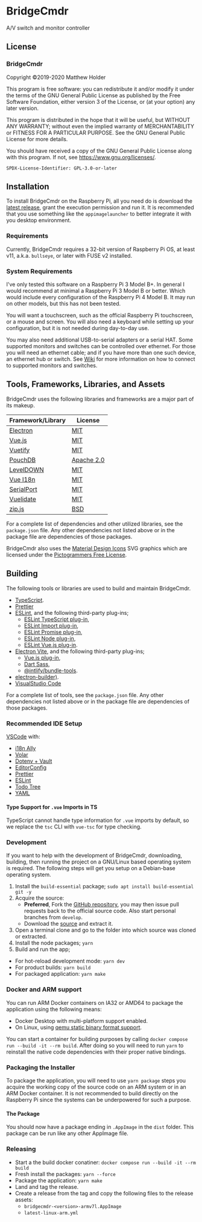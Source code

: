 # BridgeCmdr

A/V switch and monitor controller

## License

### BridgeCmdr

Copyright ©2019-2020 Matthew Holder

This program is free software: you can redistribute it and/or modify it under the terms of the GNU General Public
License as published by the Free Software Foundation, either version 3 of the License, or (at your option)
any later version.

This program is distributed in the hope that it will be useful, but WITHOUT ANY WARRANTY; without even the implied
warranty of MERCHANTABILITY or FITNESS FOR A PARTICULAR PURPOSE. See the GNU General Public License for
more details.

You should have received a copy of the GNU General Public License along with this program. If not, see
<https://www.gnu.org/licenses/>.

`SPDX-License-Identifier: GPL-3.0-or-later`

## Installation

To install BridgeCmdr on the Raspberry Pi, all you need do is download the
[latest release](https://github.com/6XGate/bridgecmdr/releases), grant
the execution permission and run it. It is recommended that you use
something like the `appimagelauncher` to better integrate it with
you desktop environment.

### Requirements

Currently, BridgeCmdr requires a 32-bit version of Raspberry Pi OS, at least v11, a.k.a. `bullseye`, or later with
FUSE v2 installed.

### System Requirements

I've only tested this software on a Raspberry Pi 3 Model B+. In general I would recommend at minimal a Raspberry Pi 3
Model B or better. Which would include every configuration of the Raspberry Pi 4 Model B. It may run on other
models, but this has not been tested.

You will want a touchscreen, such as the official Raspberry Pi touchscreen, or a mouse and screen. You will also need a
keyboard while setting up your configuration, but it is not needed during day-to-day use.

You may also need additional USB-to-serial adapters or a serial HAT. Some supported monitors and switches can be
controlled over ethernet. For those you will need an ethernet cable; and if you have more than one such device,
an ethernet hub or switch. See [Wiki](https://github.com/6XGate/bridgecmdr/wiki) for more information on how
to connect to supported monitors and switches.

## Tools, Frameworks, Libraries, and Assets

BridgeCmdr uses the following libraries and frameworks are a major part of its makeup.

| Framework/Library                                  | License                                                                  |
| -------------------------------------------------- | ------------------------------------------------------------------------ |
| [Electron](https://electronjs.org/)                | [MIT](https://github.com/electron/electron/blob/master/LICENSE)          |
| [Vue.js](https://vuejs.org/)                       | [MIT](https://github.com/vuejs/vue/blob/master/LICENSE)                  |
| [Vuetify](https://vuetifyjs.com/)                  | [MIT](https://github.com/vuetifyjs/vuetify/blob/master/LICENSE.md)       |
| [PouchDB](https://pouchdb.com/)                    | [Apache 2.0](https://github.com/pouchdb/pouchdb/blob/master/LICENSE)     |
| [LevelDOWN](https://github.com/Level/leveldown)    | [MIT](https://github.com/Level/leveldown/blob/master/LICENSE)            |
| [Vue I18n](https://vue-i18n.intlify.dev/)          | [MIT](https://github.com/intlify/vue-i18n/blob/master/LICENSE)           |
| [SerialPort](https://serialport.io/)               | [MIT](https://github.com/serialport/node-serialport/blob/master/LICENSE) |
| [Vuelidate](https://vuelidate-next.netlify.app/)   | [MIT](https://github.com/vuelidate/vuelidate/blob/next/LICENSE)          |
| [zip.js](https://gildas-lormeau.github.io/zip.js/) | [BSD](https://github.com/gildas-lormeau/zip.js/blob/master/LICENSE)      |

For a complete list of dependencies and other utilized libraries, see the `package.json` file. Any other dependencies
not listed above or in the package file are dependencies of those packages.

BridgeCmdr also uses the [Material Design Icons](https://pictogrammers.com/library/mdi/) SVG graphics which are
licensed under the [Pictogrammers Free License](https://pictogrammers.com/docs/general/license/).

## Building

The following tools or libraries are used to build and maintain BridgeCmdr.

- [TypeScript](https://www.typescriptlang.org/).
- [Prettier](https://prettier.io/)
- [ESLint](https://eslint.org/), and the following third-party plug-ins;
  - [ESLint TypeScript plug-in](https://typescript-eslint.io/),
  - [ESLint Import plug-in](https://github.com/benmosher/eslint-plugin-import),
  - [ESLint Promise plug-in](https://github.com/xjamundx/eslint-plugin-promise),
  - [ESLint Node plug-in](https://github.com/eslint-community/eslint-plugin-n),
  - [ESLint Vue.js plug-in](https://eslint.vuejs.org/).
- [Electron Vite](https://evite.netlify.app/), and the following third-party plug-ins;
  - [Vue.js plug-in](https://github.com/vitejs/vite-plugin-vue),
  - [Dart Sass](https://sass-lang.com/dart-sass),
  - [@intlify/bundle-tools](https://github.com/intlify/bundle-tools).
- [electron-builder)](https://www.electron.build/).
- [VisualStudio Code](https://code.visualstudio.com/)

For a complete list of tools, see the `package.json` file. Any other dependencies not listed above or in the package
file are dependencies of those packages.

### Recommended IDE Setup

[VSCode](https://code.visualstudio.com/) with:

- [i18n Ally](https://marketplace.visualstudio.com/items?itemName=Lokalise.i18n-ally)
- [Volar](https://marketplace.visualstudio.com/items?itemName=Vue.volar)
- [Dotenv + Vault](https://marketplace.visualstudio.com/items?itemName=dotenv.dotenv-vscode)
- [EditorConfig](https://marketplace.visualstudio.com/items?itemName=EditorConfig.EditorConfig)
- [Prettier](https://marketplace.visualstudio.com/items?itemName=esbenp.prettier-vscode)
- [ESLint](https://marketplace.visualstudio.com/items?itemName=dbaeumer.vscode-eslint)
- [Todo Tree](https://marketplace.visualstudio.com/items?itemName=Gruntfuggly.todo-tree)
- [YAML](https://marketplace.visualstudio.com/items?itemName=redhat.vscode-yaml)

#### Type Support for `.vue` Imports in TS

TypeScript cannot handle type information for `.vue` imports by default, so we replace the `tsc` CLI with `vue-tsc` for
type checking.

### Development

If you want to help with the development of BridgeCmdr, downloading, building, then running the project on a GNU/Linux
based operating system is required. The following steps will get you setup on a Debian-base operating system.

1. Install the `build-essential` package; `sudo apt install build-essential git -y`
2. Acquire the source:
   - **Preferred**, Fork the [GitHub repository](https://github.com/6XGate/bridgecmdr), you may then issue pull
     requests back to the official source code. Also start personal branches from `develop`.
   - Download the [source](https://github.com/6XGate/bridgecmdr/archive/develop.zip) and extract it.
3. Open a terminal clone and go to the folder into which source was cloned or extracted.
4. Install the node packages; `yarn`
5. Build and run the app;

- For hot-reload development mode: `yarn dev`
- For product builds: `yarn build`
- For packaged application: `yarn make`

### Docker and ARM support

You can run ARM Docker containers on IA32 or AMD64 to package the application using the following means:

- Docker Desktop with multi-platform support enabled.
- On Linux, using [qemu static binary format support](https://www.docker.com/blog/getting-started-with-docker-for-arm-on-linux/).

You can start a container for building purposes by calling `docker compose run --build -it --rm build`. After doing so
you will need to run `yarn` to reinstall the native code dependencies with their proper native bindings.

### Packaging the Installer

To package the application, you will need to use `yarn package` steps you acquire the working copy of the source code
on an ARM system or in an ARM Docker container. It is not recommended to build directly on the Raspberry Pi since
the systems can be underpowered for such a purpose.

#### The Package

You should now have a package ending in `.AppImage` in the `dist` folder. This package can be run like any other
AppImage file.

### Releasing

- Start a the build docker conatiner: `docker compose run --build -it --rm build`
- Fresh install the packages: `yarn --force`
- Package the application: `yarn make`
- Land and tag the release.
- Create a release from the tag and copy the following files to the release assets:
  - `bridgecmdr-<version>-armv7l.AppImage`
  - `latest-linux-arm.yml`
